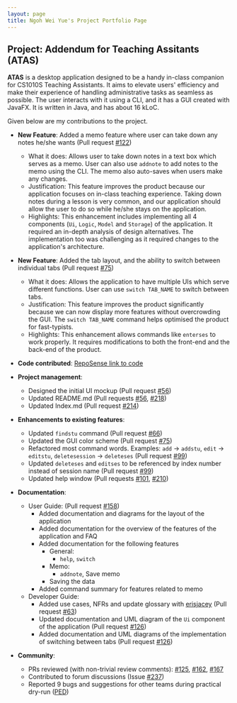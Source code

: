 ```yaml
---
layout: page
title: Ngoh Wei Yue's Project Portfolio Page
---
```


## Project: Addendum for Teaching Assitants (ATAS)

**ATAS** is a desktop application designed to be a handy in-class companion for CS1010S Teaching Assistants. It aims to elevate users' efficiency and make their experience of handling administrative tasks as seamless as possible. The user interacts with it using a CLI, and it has a GUI created with JavaFX. It is written in Java, and has about 16 kLoC.

Given below are my contributions to the project.

* **New Feature**: Added a memo feature where user can take down any notes he/she wants (Pull request [\#122](https://github.com/AY2021S1-CS2103T-W16-4/tp/pull/122))
  * What it does: Allows user to take down notes in a text box which serves as a memo. User can also use `addnote` to add notes to the memo using the CLI. The memo also auto-saves when users make any changes.
  * Justification: This feature improves the product because our application focuses on in-class teaching experience. Taking down notes during a lesson is very common, and our application should allow the user to do so while he/she stays on the application.
  * Highlights: This enhancement includes implementing all 4 components (`Ui`, `Logic`, `Model` and `Storage`) of the application. It required an in-depth analysis of design alternatives. The implementation too was challenging as it required changes to the application's architecture.

* **New Feature**: Added the tab layout, and the ability to switch between individual tabs (Pull request [\#75](https://github.com/AY2021S1-CS2103T-W16-4/tp/pull/75))
  * What it does: Allows the application to have multiple UIs which serve different functions. User can use `switch TAB_NAME` to switch between tabs. 
  * Justification: This feature improves the product significantly because we can now display more features without overcrowding the GUI. The `switch TAB_NAME` command helps optimised the product for fast-typists.
  * Highlights: This enhancement allows commands like `enterses` to work properly. It requires modifications to both the front-end and the back-end of the product.
  
* **Code contributed**: [RepoSense link to code](https://nus-cs2103-ay2021s1.github.io/tp-dashboard/#breakdown=true&search=nweiyue&sort=groupTitle&sortWithin=title&since=2020-08-14&timeframe=commit&mergegroup=&groupSelect=groupByRepos&checkedFileTypes=docs~functional-code~test-code~other)

* **Project management**:
  * Designed the initial UI mockup (Pull request [\#56](https://github.com/AY2021S1-CS2103T-W16-4/tp/pull/56))
  * Updated README.md (Pull requests [\#56](https://github.com/AY2021S1-CS2103T-W16-4/tp/pull/56), [\#218](https://github.com/AY2021S1-CS2103T-W16-4/tp/pull/218))
  * Updated Index.md (Pull request [\#214](https://github.com/AY2021S1-CS2103T-W16-4/tp/pull/214))

* **Enhancements to existing features**:
  * Updated `findstu` command (Pull request [\#66](https://github.com/AY2021S1-CS2103T-W16-4/tp/pull/66)) 
  * Updated the GUI color scheme (Pull request [\#75](https://github.com/AY2021S1-CS2103T-W16-4/tp/pull/75))
  * Refactored most command words. Examples: `add` -> `addstu`, `edit` -> `editstu`, `deletesession` -> `deleteses` (Pull request [\#99](https://github.com/AY2021S1-CS2103T-W16-4/tp/pull/99))
  * Updated `deleteses` and `editses` to be referenced by index number instead of session name (Pull request [\#99](https://github.com/AY2021S1-CS2103T-W16-4/tp/pull/99))
  * Updated help window (Pull requests [\#101](https://github.com/AY2021S1-CS2103T-W16-4/tp/pull/101), [\#210](https://github.com/AY2021S1-CS2103T-W16-4/tp/pull/210))

* **Documentation**:
  * User Guide: (Pull request [\#158](https://github.com/AY2021S1-CS2103T-W16-4/tp/pull/158))
    * Added documentation and diagrams for the layout of the application
    * Added documentation for the overview of the features of the application and FAQ
    * Added documentation for the following features
        * General:
            * `help`, `switch`
        * Memo:
            * `addnote`, Save memo
        * Saving the data
    * Added command summary for features related to memo
  * Developer Guide:
    * Added use cases, NFRs and update glossary with [erisjacey](https://github.com/erisjacey) (Pull request [\#63](https://github.com/AY2021S1-CS2103T-W16-4/tp/pull/63))
    * Updated documentation and UML diagram of the `Ui` component of the application (Pull request [\#126](https://github.com/AY2021S1-CS2103T-W16-4/tp/pull/126))
    * Added documentation and UML diagrams of the implementation of switching between tabs (Pull request [\#126](https://github.com/AY2021S1-CS2103T-W16-4/tp/pull/126))

* **Community**:
  * PRs reviewed (with non-trivial review comments): [\#125](https://github.com/AY2021S1-CS2103T-W16-4/tp/pull/125), [\#162](https://github.com/AY2021S1-CS2103T-W16-4/tp/pull/162), [\#167](https://github.com/AY2021S1-CS2103T-W16-4/tp/pull/167)
  * Contributed to forum discussions (Issue [\#237](https://github.com/nus-cs2103-AY2021S1/forum/issues/237))
  * Reported 9 bugs and suggestions for other teams during practical dry-run ([PED](https://github.com/nweiyue/ped/issues))
